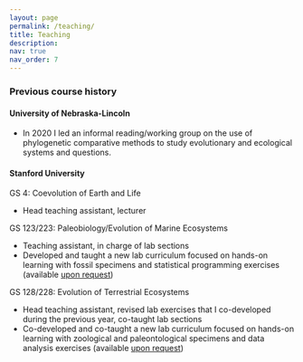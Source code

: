 ```yaml
---
layout: page
permalink: /teaching/
title: Teaching
description: 
nav: true
nav_order: 7
---
```


<h3><strong>Previous course history</strong></h3>
<h4>University of Nebraska-Lincoln</h4>
<ul>
<li>In 2020 I led an informal reading/working group on the use of phylogenetic comparative methods to study evolutionary and ecological systems and questions.</li>
</ul>

<h4>Stanford University</h4>
GS 4: Coevolution of Earth and Life
<ul>
<li>Head teaching assistant, lecturer</li>
</ul>
GS 123/223: Paleobiology/Evolution of Marine Ecosystems
<ul>
<li>Teaching assistant, in charge of lab sections</li>
<li>Developed and taught a new lab curriculum focused on hands-on learning with fossil specimens and statistical programming exercises (available <a href="mailto:wgearty@unl.edu">upon request</a>)</li>
</ul>
GS 128/228: Evolution of Terrestrial Ecosystems
<ul>
<li>Head teaching assistant, revised lab exercises that I co-developed during the previous year, co-taught lab sections</li>
<li>Co-developed and co-taught a new lab curriculum focused on hands-on learning with zoological and paleontological specimens and data analysis exercises (available <a href="mailto:wgearty@unl.edu">upon request</a>)</li>
</ul>
